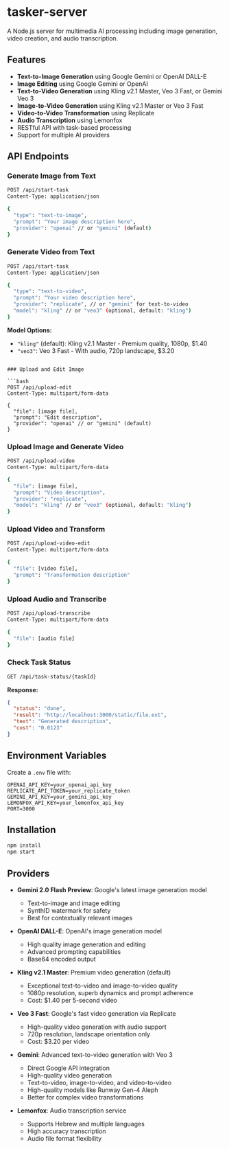 # tasker-server

A Node.js server for multimedia AI processing including image generation, video creation, and audio transcription.

## Features

- **Text-to-Image Generation** using Google Gemini or OpenAI DALL-E
- **Image Editing** using Google Gemini or OpenAI
- **Text-to-Video Generation** using Kling v2.1 Master, Veo 3 Fast, or Gemini Veo 3
- **Image-to-Video Generation** using Kling v2.1 Master or Veo 3 Fast  
- **Video-to-Video Transformation** using Replicate
- **Audio Transcription** using Lemonfox
- RESTful API with task-based processing
- Support for multiple AI providers

## API Endpoints

### Generate Image from Text

```bash
POST /api/start-task
Content-Type: application/json

{
  "type": "text-to-image",
  "prompt": "Your image description here",
  "provider": "openai" // or "gemini" (default)
}
```

### Generate Video from Text

```bash
POST /api/start-task
Content-Type: application/json

{
  "type": "text-to-video",
  "prompt": "Your video description here",
  "provider": "replicate", // or "gemini" for text-to-video 
  "model": "kling" // or "veo3" (optional, default: "kling")
}
```

**Model Options:**
- `"kling"` (default): Kling v2.1 Master - Premium quality, 1080p, $1.40
- `"veo3"`: Veo 3 Fast - With audio, 720p landscape, $3.20
```

### Upload and Edit Image

```bash
POST /api/upload-edit
Content-Type: multipart/form-data

{
  "file": [image file],
  "prompt": "Edit description",
  "provider": "openai" // or "gemini" (default)
}
```

### Upload Image and Generate Video

```bash
POST /api/upload-video
Content-Type: multipart/form-data

{
  "file": [image file],
  "prompt": "Video description",
  "provider": "replicate",
  "model": "kling" // or "veo3" (optional, default: "kling")
}
```

### Upload Video and Transform

```bash
POST /api/upload-video-edit
Content-Type: multipart/form-data

{
  "file": [video file],
  "prompt": "Transformation description"
}
```

### Upload Audio and Transcribe

```bash
POST /api/upload-transcribe
Content-Type: multipart/form-data

{
  "file": [audio file]
}
```

### Check Task Status

```bash
GET /api/task-status/{taskId}
```

**Response:**
```json
{
  "status": "done",
  "result": "http://localhost:3000/static/file.ext",
  "text": "Generated description",
  "cost": "0.0123"
}
```

## Environment Variables

Create a `.env` file with:

```env
OPENAI_API_KEY=your_openai_api_key
REPLICATE_API_TOKEN=your_replicate_token
GEMINI_API_KEY=your_gemini_api_key
LEMONFOX_API_KEY=your_lemonfox_api_key
PORT=3000
```

## Installation

```bash
npm install
npm start
```

## Providers

- **Gemini 2.0 Flash Preview**: Google's latest image generation model
  - Text-to-image and image editing
  - SynthID watermark for safety
  - Best for contextually relevant images

- **OpenAI DALL-E**: OpenAI's image generation model
  - High quality image generation and editing
  - Advanced prompting capabilities
  - Base64 encoded output

- **Kling v2.1 Master**: Premium video generation (default)
  - Exceptional text-to-video and image-to-video quality
  - 1080p resolution, superb dynamics and prompt adherence
  - Cost: $1.40 per 5-second video

- **Veo 3 Fast**: Google's fast video generation via Replicate
  - High-quality video generation with audio support
  - 720p resolution, landscape orientation only
  - Cost: $3.20 per video

- **Gemini**: Advanced text-to-video generation with Veo 3
  - Direct Google API integration
  - High-quality video generation
  - Text-to-video, image-to-video, and video-to-video
  - High-quality models like Runway Gen-4 Aleph
  - Better for complex video transformations

- **Lemonfox**: Audio transcription service
  - Supports Hebrew and multiple languages
  - High accuracy transcription
  - Audio file format flexibility